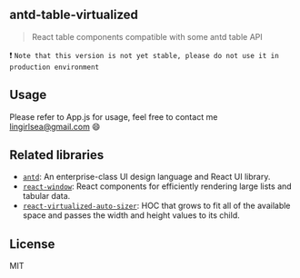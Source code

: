 ## antd-table-virtualized
> React table components compatible with some antd table API

❗️ `Note that this version is not yet stable, please do not use it in production environment`


## Usage

Please refer to App.js for usage, feel free to contact me <lingirlsea@gmail.com> :smile:


## Related libraries

* [`antd`](https://www.npmjs.com/package/antd): An enterprise-class UI design language and React UI library.
* [`react-window`](https://www.npmjs.com/package/react-window): React components for efficiently rendering large lists and tabular data.
* [`react-virtualized-auto-sizer`](https://npmjs.com/package/react-virtualized-auto-sizer): HOC that grows to fit all of the available space and passes the width and height values to its child.


## License

MIT
